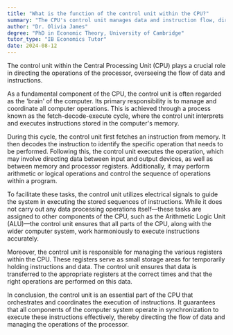 ```yaml
---
title: "What is the function of the control unit within the CPU?"
summary: "The CPU's control unit manages data and instruction flow, directing the processor's operations to ensure efficient functioning."
author: "Dr. Olivia James"
degree: "PhD in Economic Theory, University of Cambridge"
tutor_type: "IB Economics Tutor"
date: 2024-08-12
---
```


The control unit within the Central Processing Unit (CPU) plays a crucial role in directing the operations of the processor, overseeing the flow of data and instructions.

As a fundamental component of the CPU, the control unit is often regarded as the 'brain' of the computer. Its primary responsibility is to manage and coordinate all computer operations. This is achieved through a process known as the fetch-decode-execute cycle, where the control unit interprets and executes instructions stored in the computer's memory.

During this cycle, the control unit first fetches an instruction from memory. It then decodes the instruction to identify the specific operation that needs to be performed. Following this, the control unit executes the operation, which may involve directing data between input and output devices, as well as between memory and processor registers. Additionally, it may perform arithmetic or logical operations and control the sequence of operations within a program.

To facilitate these tasks, the control unit utilizes electrical signals to guide the system in executing the stored sequences of instructions. While it does not carry out any data processing operations itself—these tasks are assigned to other components of the CPU, such as the Arithmetic Logic Unit (ALU)—the control unit ensures that all parts of the CPU, along with the wider computer system, work harmoniously to execute instructions accurately.

Moreover, the control unit is responsible for managing the various registers within the CPU. These registers serve as small storage areas for temporarily holding instructions and data. The control unit ensures that data is transferred to the appropriate registers at the correct times and that the right operations are performed on this data.

In conclusion, the control unit is an essential part of the CPU that orchestrates and coordinates the execution of instructions. It guarantees that all components of the computer system operate in synchronization to execute these instructions effectively, thereby directing the flow of data and managing the operations of the processor.
    